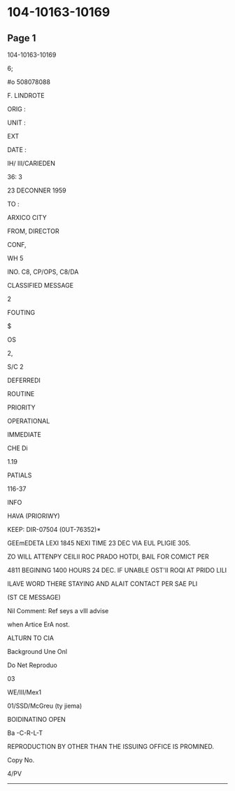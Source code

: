 # 104-10163-10169

## Page 1

104-10163-10169

6;

#o 508078088

F. LINDROTE

ORIG :

UNIT :

EXT

DATE :

IH/ III/CARIEDEN

36: 3

23 DECONNER 1959

TO :

ARXICO CITY

FROM, DIRECTOR

CONF,

WH 5

INO. C8, CP/OPS, C8/DA

CLASSIFIED MESSAGE

2

FOUTING

$

OS

2,

S/C 2

DEFERREDI

ROUTINE

PRIORITY

OPERATIONAL

IMMEDIATE

CHE Di

1.19

PATIALS

116-37

INFO

HAVA (PRIORIWY)

KEEP: DIR-07504 (0UT-76352)*

GEEmEDETA LEXI 1845 NEXI TIME 23 DEC VIA EUL PLIGIE 305.

ZO WILL ATTENPY CEILII ROC PRADO HOTDI, BAIL FOR COMICT PER

4811 BEGINING 1400 HOURS 24 DEC. IF UNABLE OST'II ROQI AT PRIDO LILI

ILAVE WORD THERE STAYING AND ALAIT CONTACT PER SAE PLI

(ST CE MESSAGE)

Nil Comment: Ref seys a vIll advise

when Artice ErA nost.

ALTURN TO CIA

Background Une Onl

Do Net Reproduo

03

WE/III/Mex1

01/SSD/McGreu (ty jiema)

BOIDINATINO OPEN

Ba -C-R-L-T

REPRODUCTION BY OTHER THAN THE ISSUING OFFICE IS PROMINED.

Copy No.

4/PV

---


